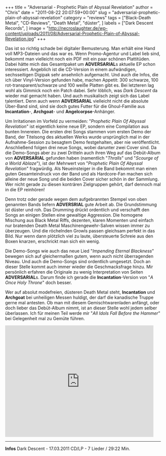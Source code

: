 +++
title = "Adversarial - Prophetic Plain of Abyssal Revelation"
author = "Chris"
date = "2011-08-22 20:07:59+00:00"
slug = "adversarial-prophetic-plain-of-abyssal-revelation"
category = "reviews"
tags = ["Black-Death Metal", "CD-Reviews", "Death Metal", "düster", ]
labels = ["Dark Descent Records", ]
image = "http://necroslaughter.de/wp-content/uploads/2011/08/Adversarial-Prophetic-Plain-of-Abyssal-Revelation.jpg"
+++

Das ist so richtig schade bei digitaler Bemusterung. Man erhält eine Hand voll MP3-Dateien und das war es. Wenn Promo-Agentur und Label lieb sind, bekommt man vielleicht noch ein PDF mit ein paar schönen Plattitüden. Dabei hätte mich das Gesamtpaket um **ADVERSARIAL**s aktuelle EP schon interessiert. Angeblich ist die CD-Version in einem aufwändigen, sechsseitigen Digipak sehr ansehnlich aufgemacht. Und auch die Infos, die ich über Vinyl-Version gefunden habe, machen Appetit: 300 schwarze, 100 rot-transparent/schwarze und 100 weiße Platten gibt es. Bei letzteren lag wohl als Gimmick noch ein Patch dabei. Sehr löblich, was _Dark Descent_ da wieder mal gemacht haben. Und auch musikalisch zeigt sich das Label talentiert. Denn auch wenn **ADVERSARIAL** vielleicht nicht die absolute Über-Band sind, sind sie doch gutes Futter für die Ghoul-Familie aus **Incantation**-, **Archgoat**- und **Angelcorpse**-Anhänger.

Um Irritationen im Vorfeld zu vermeiden: "_Prophetic Plain Of Abyssal Revelation_" ist eigentlich keine neue EP, sondern eine Compilation aus bunten Innereien. Die ersten drei Songs stammen vom ersten Demo der Band, der Titelsong des aktuellen Werks wurde ursprünglich mal in der Aufnahme-Session zu besagtem Demo festgehalten, aber nie veröffentlicht. Anschließend folgen drei neue Songs, wobei darunter zwei Cover sind.
Da die Demo-Songs aber zu zwei Dritteln auch ihren Weg auf das Debüt-Album von **ADVERSARIAL** gefunden haben (namentlich "_Thralls_" und "_Scourge of a World Ablaze_"), ist der Mehrwert von "_Prophetic Plain Of Abyssal Revelation_" fragwürdig. Als Neueinsteiger in die Band bekommt man einen guten Gesamteindruck von der Band und als Hardcore-Fan machen sich alleine der neue Song und die beiden Cover sicher schön in der Sammlung. Wer nicht gerade zu diesen konträren Zielgruppen gehört, darf dennoch mal in die EP reinhören!

Denn trotz oder gerade wegen dem aufgebrannten Stempel von oben genannten Bands liefern **ADVERSRIAL** gute Arbeit ab. Die Grundstimmung ist düster und roh. Das Drumming drückt ordentlich und verschafft den Songs an einigen Stellen eine gewaltige Aggression. Die homogene Mischung aus Black Metal Riffs, dezenten, klaren Momenten und einfach nur bratenden Death Metal Maschinengewehr-Salven wissen immer zu überzeugen. Und die röchelnden Growls passen gleichsam perfekt in das Bild. Nur wenn dann plötzlich viel zu laute, übersteuerte Schreie aus den Boxen knarzen, erschrickt man sich ein wenig.

Die Demo-Songs wie auch das neue Lied "_Impending Eternal Blackness_" bewegen sich auf gleichermaßen gutem, wenn auch nicht überragenden Niveau. Und auch die Demo-Songs sind ordentlich umgesetzt. Doch an dieser Stelle kommt auch immer wieder die Geschmacksfrage hinzu. Mir persönlich erfahren die Originale zu wenig Interpretation von Seiten **ADVERSARIAL**s. Darum finde ich gerade die **Incantation**-Version von "_A Once Holy Throne_" doch besser.

Wer auf absolut modefreien, düsteren Death Metal steht, **Incantation** und **Archgoat** bei unheiligen Messen huldigt, der darf die kanadische Truppe gerne mal antesten. Ob man mit diesem Gemischtwarenladen anfängt, oder doch lieber das Debüt-Album nimmt, ist an dieser Stelle wohl jedem selber überlassen. Ich für meinen Teil werde mir "_All Idols Fall Before the Hammer_" bei Gelegenheit mal zu Gemüte führen.

<iframe allowfullscreen="" frameborder="0" height="360" src="http://www.youtube.com/embed/Zs-6zFh_1fQ" width="480"></iframe>





---
**Infos**
Dark Descent - 17.03.2011
CD/LP - 7 Lieder / 29:22 Min.
